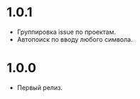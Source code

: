 # 1.0.1

- Группировка issue по проектам.
- Автопоиск по вводу любого символа.


# 1.0.0

- Первый релиз.